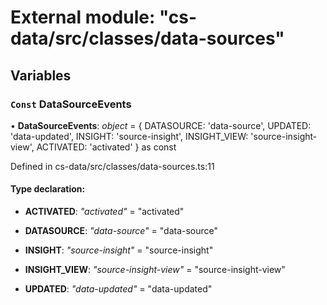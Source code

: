 # External module: "cs-data/src/classes/data-sources"

## Variables

### `Const` DataSourceEvents

• **DataSourceEvents**: *object* =  {
    DATASOURCE: 'data-source',
    UPDATED: 'data-updated',
    INSIGHT: 'source-insight',
    INSIGHT_VIEW: 'source-insight-view',
    ACTIVATED: 'activated'
} as const

Defined in cs-data/src/classes/data-sources.ts:11

#### Type declaration:

* **ACTIVATED**: *"activated"* = "activated"

* **DATASOURCE**: *"data-source"* = "data-source"

* **INSIGHT**: *"source-insight"* = "source-insight"

* **INSIGHT_VIEW**: *"source-insight-view"* = "source-insight-view"

* **UPDATED**: *"data-updated"* = "data-updated"
